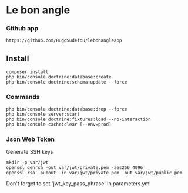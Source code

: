 # Le bon angle

### Github app ###
 
```
https://github.com/HugoSudefou/lebonangleapp
```

## Install ##

```
composer install
php bin/console doctrine:database:create
php bin/console doctrine:schema:update --force
 ```
 
 ### Commands ###
 
 ```
 php bin/console doctrine:database:drop --force
 php bin/console server:start
 php bin/console doctrine:fixtures:load --no-interaction
 php bin/console cache:clear [--env=prod]
 ```
 
 ### Json Web Token ###
 
 Generate SSH keys
 ```
 mkdir -p var/jwt
 openssl genrsa -out var/jwt/private.pem -aes256 4096
 openssl rsa -pubout -in var/jwt/private.pem -out var/jwt/public.pem
 ```
 Don't forget to set 'jwt_key_pass_phrase' in parameters.yml